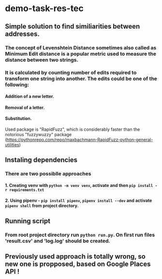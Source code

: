 # demo-task-res-tec
## Simple solution to find similiarities between addresses.
### The concept of Levenshtein Distance sometimes also called as Minimum Edit distance is a popular metric used to measure the distance between two strings. 
### It is calculated by counting number of edits required to transform one string into another. The edits could be one of the following:
#### Addition of a new letter.
#### Removal of a letter.
#### Substitution.
Used package is "RapidFuzz", which is considerably faster than the notorious "fuzzywuzzy" package (https://pythonrepo.com/repo/maxbachmann-RapidFuzz-python-general-utilities)
## Instaling dependencies 
### There are two possiblle approaches 
#### 1. Creating venv with `python -m venv venv`, activate and then `pip install -r requirements.txt`
#### 2. Using pipenv - `pip install pipenv`, `pipenv install --dev` and activate `pipenv shell` from project directory.
## Running script
### From root project directory run `python run.py`. On first run files 'result.csv' and 'log.log' should be created.
## Previously used approach is totally wrong, so new one is propposed, based on Google Places API !

